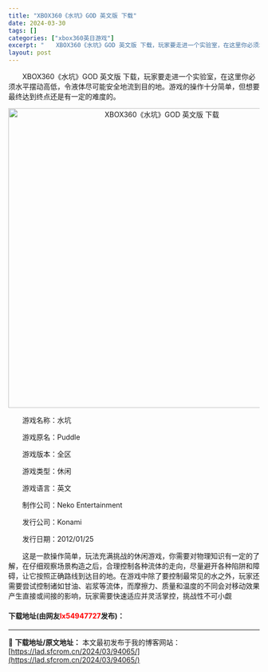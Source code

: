 ```yaml
---
title: "XBOX360《水坑》GOD 英文版 下载"
date: 2024-03-30
tags: []
categories: ["xbox360英日游戏"]
excerpt: "　　XBOX360《水坑》GOD 英文版 下载，玩家要走进一个实验室，在这里你必须水平摆动高低，令液体尽可能安全地流到目的地。游戏的操作十分简单，但想要最终达到终点还是有一定的难度的。 　　游戏名称：水坑 　　游戏原名：Puddle 　　游戏版本：全区 　　游戏类型：休闲 　　游戏语言：英文 　　制&hellip;"
layout: post
---
```


 <p>　　XBOX360《水坑》GOD 英文版 下载，玩家要走进一个实验室，在这里你必须水平摆动高低，令液体尽可能安全地流到目的地。游戏的操作十分简单，但想要最终达到终点还是有一定的难度的。</p> <p align="center"><img align="" border="0" src="https://lad.sfcrom.cn/wp-content/uploads/2024/03/20240330_6607e095084d7.webp" width="600" alt="XBOX360《水坑》GOD 英文版 下载" /></p> <p>　　游戏名称：水坑</p> <p>　　游戏原名：Puddle</p> <p>　　游戏版本：全区</p> <p>　　游戏类型：休闲</p> <p>　　游戏语言：英文</p> <p>　　制作公司：Neko Entertainment</p> <p>　　发行公司：Konami</p> <p>　　发行日期：2012/01/25</p> <p>　　这是一款操作简单，玩法充满挑战的休闲游戏，你需要对物理知识有一定的了解，在仔细观察场景构造之后，合理控制各种流体的走向，尽量避开各种陷阱和障碍，让它按照正确路线到达目的地。在游戏中除了要控制最常见的水之外，玩家还需要尝试控制诸如甘油、岩浆等流体，而摩擦力、质量和温度的不同会对移动效果产生直接或间接的影响，玩家需要快速适应并灵活掌控，挑战性不可小觑</p> <p><h4>下载地址(由网友<font color="red">lx54947727</font>发布)：</h4></p> 

---
📖 **下载地址/原文地址：** 本文最初发布于我的博客网站：[https://lad.sfcrom.cn/2024/03/94065/](https://lad.sfcrom.cn/2024/03/94065/)
